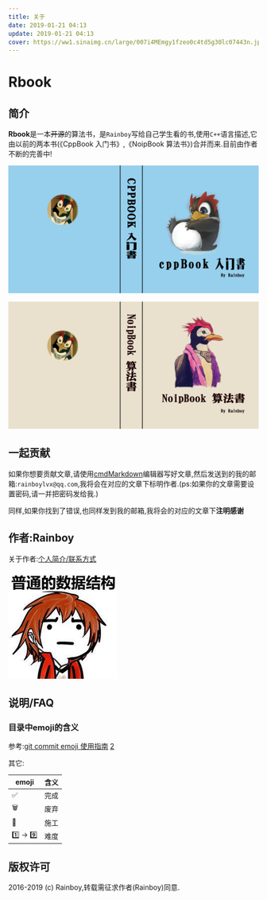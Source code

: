 ```yaml
---
title: 关于
date: 2019-01-21 04:13
update: 2019-01-21 04:13
cover: https://ww1.sinaimg.cn/large/007i4MEmgy1fzeo0c4td5g30lc07443n.jpg
---
```


# Rbook

## 简介

**Rbook**是一本~~开源~~的算法书，是`Rainboy`写给自己学生看的书,使用`C++`语言描述,它由以前的两本书(《CppBook 入门书》,《NoipBook 算法书》)合并而来.目前由作者不断的完善中!


![cover](/cover/cppbook.jpg)

![cover](/cover/noipbook.jpg)

## 一起贡献

如果你想要贡献文章,请使用[cmdMarkdown](https://www.zybuluo.com/mdeditor)编辑器写好文章,然后发送到的我的邮箱:`rainboylvx@qq.com`,我将会在对应的文章下标明作者.(ps:如果你的文章需要设置密码,请一并把密码发给我.)

同样,如果你找到了错误,也同样发到我的邮箱,我将会的对应的文章下**注明感谢**


## 作者:Rainboy

关于作者:[个人简介/联系方式](https://rainboy.gitee.io/resume/)

![logo](/images/RainboyLogo.jpg)

## 说明/FAQ

### 目录中emoji的含义

参考:[git commit emoji 使用指南](https://github.com/liuchengxu/git-commit-emoji-cn) [2](https://gitee.com/yeshang5/emoji-cheat-sheet)

其它:

| emoji              | 含义 |
|--------------------|------|
| :white_check_mark: | 完成 |
| :wastebasket:      | 废弃 |
| :construction:     | 施工 |
| :one: -> :nine:    | 难度 |


## 版权许可

2016-2019 (c) Rainboy,转载需征求作者(Rainboy)同意.
